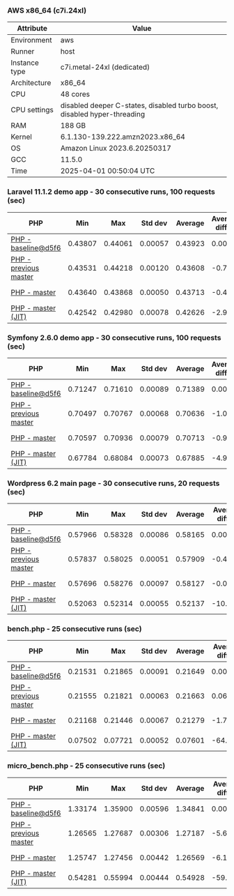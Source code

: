 ### AWS x86_64 (c7i.24xl)

|  Attribute    |     Value      |
|---------------|----------------|
| Environment   |aws|
| Runner        |host|
| Instance type |c7i.metal-24xl (dedicated)|
| Architecture  |x86_64
| CPU           |48 cores|
| CPU settings  |disabled deeper C-states, disabled turbo boost, disabled hyper-threading|
| RAM           |188 GB|
| Kernel        |6.1.130-139.222.amzn2023.x86_64|
| OS            |Amazon Linux 2023.6.20250317|
| GCC           |11.5.0|
| Time          |2025-04-01 00:50:04 UTC|

### Laravel 11.1.2 demo app - 30 consecutive runs, 100 requests (sec)

|     PHP     |     Min     |     Max     |    Std dev   |   Average  |  Average diff % |   Median   | Median diff % |     Memory    |
|-------------|-------------|-------------|--------------|------------|-----------------|------------|---------------|---------------|
|[PHP - baseline@d5f6](https://github.com/php/php-src/commit/d5f6e56610)|0.43807|0.44061|0.00057|0.43923|0.00%|0.43930|0.00%|41.88 MB|
|[PHP - previous master](https://github.com/php/php-src/commit/334d9bbc09)|0.43531|0.44218|0.00120|0.43608|-0.72%|0.43576|-0.80%|41.94 MB|
|[PHP - master](https://github.com/php/php-src/commit/13e0fb92b4)|0.43640|0.43868|0.00050|0.43713|-0.48%|0.43706|-0.51%|41.94 MB|
|[PHP - master (JIT)](https://github.com/php/php-src/commit/13e0fb92b4)|0.42542|0.42980|0.00078|0.42626|-2.95%|0.42615|-2.99%|50.83 MB|

### Symfony 2.6.0 demo app - 30 consecutive runs, 100 requests (sec)

|     PHP     |     Min     |     Max     |    Std dev   |   Average  |  Average diff % |   Median   | Median diff % |     Memory    |
|-------------|-------------|-------------|--------------|------------|-----------------|------------|---------------|---------------|
|[PHP - baseline@d5f6](https://github.com/php/php-src/commit/d5f6e56610)|0.71247|0.71610|0.00089|0.71389|0.00%|0.71375|0.00%|37.41 MB|
|[PHP - previous master](https://github.com/php/php-src/commit/334d9bbc09)|0.70497|0.70767|0.00068|0.70636|-1.06%|0.70635|-1.04%|37.63 MB|
|[PHP - master](https://github.com/php/php-src/commit/13e0fb92b4)|0.70597|0.70936|0.00079|0.70713|-0.95%|0.70704|-0.94%|37.63 MB|
|[PHP - master (JIT)](https://github.com/php/php-src/commit/13e0fb92b4)|0.67784|0.68084|0.00073|0.67885|-4.91%|0.67870|-4.91%|44.60 MB|

### Wordpress 6.2 main page - 30 consecutive runs, 20 requests (sec)

|     PHP     |     Min     |     Max     |    Std dev   |   Average  |  Average diff % |   Median   | Median diff % |     Memory    |
|-------------|-------------|-------------|--------------|------------|-----------------|------------|---------------|---------------|
|[PHP - baseline@d5f6](https://github.com/php/php-src/commit/d5f6e56610)|0.57966|0.58328|0.00086|0.58165|0.00%|0.58169|0.00%|43.02 MB|
|[PHP - previous master](https://github.com/php/php-src/commit/334d9bbc09)|0.57837|0.58025|0.00051|0.57909|-0.44%|0.57908|-0.45%|43.03 MB|
|[PHP - master](https://github.com/php/php-src/commit/13e0fb92b4)|0.57696|0.58276|0.00097|0.58127|-0.06%|0.58122|-0.08%|43.03 MB|
|[PHP - master (JIT)](https://github.com/php/php-src/commit/13e0fb92b4)|0.52063|0.52314|0.00055|0.52137|-10.36%|0.52131|-10.38%|61.96 MB|

### bench.php - 25 consecutive runs (sec)

|     PHP     |     Min     |     Max     |    Std dev   |   Average  |  Average diff % |   Median   | Median diff % |     Memory    |
|-------------|-------------|-------------|--------------|------------|-----------------|------------|---------------|---------------|
|[PHP - baseline@d5f6](https://github.com/php/php-src/commit/d5f6e56610)|0.21531|0.21865|0.00091|0.21649|0.00%|0.21624|0.00%|26.19 MB|
|[PHP - previous master](https://github.com/php/php-src/commit/334d9bbc09)|0.21555|0.21821|0.00063|0.21663|0.06%|0.21658|0.16%|26.35 MB|
|[PHP - master](https://github.com/php/php-src/commit/13e0fb92b4)|0.21168|0.21446|0.00067|0.21279|-1.71%|0.21271|-1.63%|26.35 MB|
|[PHP - master (JIT)](https://github.com/php/php-src/commit/13e0fb92b4)|0.07502|0.07721|0.00052|0.07601|-64.89%|0.07611|-64.80%|27.41 MB|

### micro_bench.php - 25 consecutive runs (sec)

|     PHP     |     Min     |     Max     |    Std dev   |   Average  |  Average diff % |   Median   | Median diff % |     Memory    |
|-------------|-------------|-------------|--------------|------------|-----------------|------------|---------------|---------------|
|[PHP - baseline@d5f6](https://github.com/php/php-src/commit/d5f6e56610)|1.33174|1.35900|0.00596|1.34841|0.00%|1.35012|0.00%|20.45 MB|
|[PHP - previous master](https://github.com/php/php-src/commit/334d9bbc09)|1.26565|1.27687|0.00306|1.27187|-5.68%|1.27192|-5.79%|20.61 MB|
|[PHP - master](https://github.com/php/php-src/commit/13e0fb92b4)|1.25747|1.27456|0.00442|1.26569|-6.13%|1.26451|-6.34%|20.62 MB|
|[PHP - master (JIT)](https://github.com/php/php-src/commit/13e0fb92b4)|0.54281|0.55994|0.00444|0.54928|-59.26%|0.54822|-59.39%|21.83 MB|
